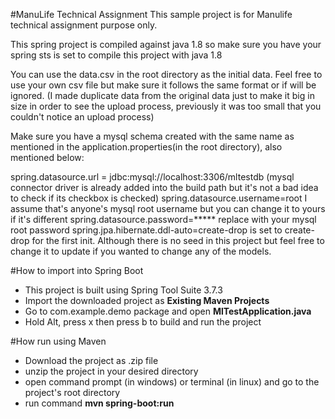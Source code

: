 #ManuLife Technical Assignment
This sample project is for Manulife technical assignment purpose only.

This spring project is compiled against java 1.8 so make sure you have your spring sts is set to compile this project with java 1.8

You can use the data.csv in the root directory as the initial data. Feel free to use your own csv file but make sure it follows the same format or if will be ignored. (I made duplicate data from the original data just to make it big in size in order to see the upload process, previously it was too small that you couldn't notice an upload process)

Make sure you have a mysql schema created with the same name as mentioned in the application.properties(in the root directory), also mentioned below:

spring.datasource.url = jdbc:mysql://localhost:3306/mltestdb (mysql connector driver is already added into the build path but it's not a bad idea to check if its checkbox is checked)
spring.datasource.username=root I assume that's anyone's mysql root username but you can change it to yours if it's different
spring.datasource.password=***** replace with your mysql root password
spring.jpa.hibernate.ddl-auto=create-drop is set to create-drop for the first init. Although there is no seed in this project but feel free to change it to update if you wanted to change any of the models.

#How to import into Spring Boot 

- This project is built using Spring Tool Suite 3.7.3
- Import the downloaded project as <b>Existing Maven Projects</b>
- Go to com.example.demo package and open <b>MlTestApplication.java</b>
- Hold Alt, press x then press b to build and run the project

#How run using Maven

- Download the project as .zip file
- unzip the project in your desired directory
- open command prompt (in windows) or terminal (in linux) and go to the project's root directory
- run command <b>mvn spring-boot:run</b>
